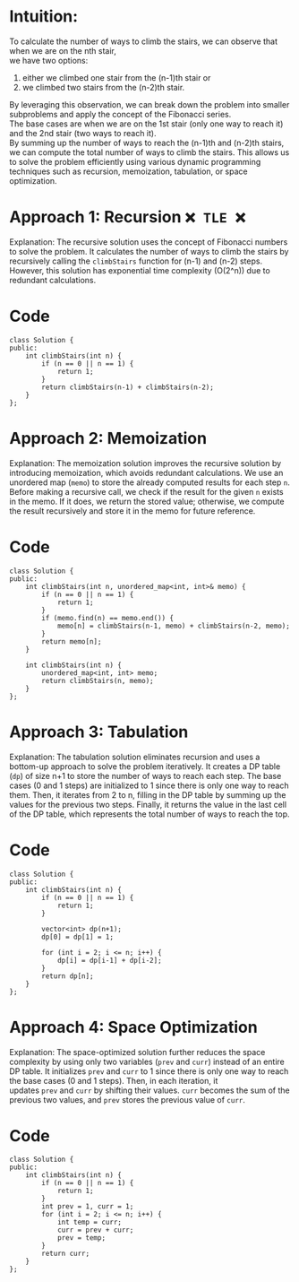 Intuition:
==========

To calculate the number of ways to climb the stairs, we can observe that when we are on the nth stair,\
we have two options:

1.  either we climbed one stair from the (n-1)th stair or
2.  we climbed two stairs from the (n-2)th stair.

By leveraging this observation, we can break down the problem into smaller subproblems and apply the concept of the Fibonacci series.\
The base cases are when we are on the 1st stair (only one way to reach it) and the 2nd stair (two ways to reach it).\
By summing up the number of ways to reach the (n-1)th and (n-2)th stairs, we can compute the total number of ways to climb the stairs. This allows us to solve the problem efficiently using various dynamic programming techniques such as recursion, memoization, tabulation, or space optimization.

Approach 1: Recursion `❌ TLE ❌`
===============================

Explanation: The recursive solution uses the concept of Fibonacci numbers to solve the problem. It calculates the number of ways to climb the stairs by recursively calling the `climbStairs` function for (n-1) and (n-2) steps. However, this solution has exponential time complexity (O(2^n)) due to redundant calculations.

Code
====

```
class Solution {
public:
    int climbStairs(int n) {
        if (n == 0 || n == 1) {
            return 1;
        }
        return climbStairs(n-1) + climbStairs(n-2);
    }
};
```

Approach 2: Memoization
=======================

Explanation: The memoization solution improves the recursive solution by introducing memoization, which avoids redundant calculations. We use an unordered map (`memo`) to store the already computed results for each step `n`. Before making a recursive call, we check if the result for the given `n` exists in the memo. If it does, we return the stored value; otherwise, we compute the result recursively and store it in the memo for future reference.

Code
====

```
class Solution {
public:
    int climbStairs(int n, unordered_map<int, int>& memo) {
        if (n == 0 || n == 1) {
            return 1;
        }
        if (memo.find(n) == memo.end()) {
            memo[n] = climbStairs(n-1, memo) + climbStairs(n-2, memo);
        }
        return memo[n];
    }

    int climbStairs(int n) {
        unordered_map<int, int> memo;
        return climbStairs(n, memo);
    }
};
```

Approach 3: Tabulation
======================

Explanation: The tabulation solution eliminates recursion and uses a bottom-up approach to solve the problem iteratively. It creates a DP table (`dp`) of size n+1 to store the number of ways to reach each step. The base cases (0 and 1 steps) are initialized to 1 since there is only one way to reach them. Then, it iterates from 2 to n, filling in the DP table by summing up the values for the previous two steps. Finally, it returns the value in the last cell of the DP table, which represents the total number of ways to reach the top.

Code
====

```
class Solution {
public:
    int climbStairs(int n) {
        if (n == 0 || n == 1) {
            return 1;
        }

        vector<int> dp(n+1);
        dp[0] = dp[1] = 1;

        for (int i = 2; i <= n; i++) {
            dp[i] = dp[i-1] + dp[i-2];
        }
        return dp[n];
    }
};
```

Approach 4: Space Optimization
==============================

Explanation: The space-optimized solution further reduces the space complexity by using only two variables (`prev` and `curr`) instead of an entire DP table. It initializes `prev` and `curr` to 1 since there is only one way to reach the base cases (0 and 1 steps). Then, in each iteration, it updates `prev` and `curr` by shifting their values. `curr` becomes the sum of the previous two values, and `prev` stores the previous value of `curr`.

Code
====

```
class Solution {
public:
    int climbStairs(int n) {
        if (n == 0 || n == 1) {
            return 1;
        }
        int prev = 1, curr = 1;
        for (int i = 2; i <= n; i++) {
            int temp = curr;
            curr = prev + curr;
            prev = temp;
        }
        return curr;
    }
};
```